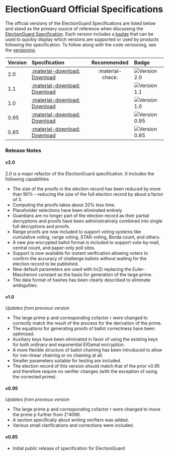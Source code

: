 # ElectionGuard Official Specifications 

The official versions of the ElectionGuard Specifications are listed below and stand as the primary source of reference when discussing the [ElectionGuard Specification]. Each version includes a [badge] that can be used to quickly display which versions are supported or used by products following the specification. To follow along with the code versioning, see the [versioning].

Version | Specification                                  | Recommended      | Badge
:------ |:-----------------------------------------------|:----------------:| :-----------
2.0     |  [:material-download: Download][spec-2.0]                               |        :material-check:          | ![Version 2.0][badge-2.0]
1.1     | [:material-download: Download][spec-1.1]       |  | ![Version 1.1][badge-1.1]
1.0     | [:material-download: Download][spec-1.0]       |        | ![Version 1.0][badge-1.0]
0.95    | [:material-download: Download][spec-0.95]      |        | ![Version 0.95][badge-0.95]
0.85    | [:material-download: Download][spec-0.85]      |                  | ![Version 0.85][badge-0.85]

### Release Notes

#### v2.0

2.0 is a major refactor of the ElectionGuard specification. It includes the following capabilities

- The size of the proofs in the election record has been reduced by more than 90% – reducing the size of the full election record by about a factor of 3.
- Computing the proofs takes about 20% less time.
- Placeholder selections have been eliminated entirely.
- Guardians are no longer part of the election record as their partial decryptions and proofs have been administratively combined into single full decryptions and proofs.
- Range proofs are now included to support voting systems like cumulative voting, range voting, STAR-voting, Borda count, and others.
- A new pre-encrypted ballot format is included to support vote-by-mail, central count, and paper-only poll sites.
- Support is now available for instant verification allowing voters to confirm the accuracy of challenge ballots without waiting for the election record to be published.
- New default parameters are used with ln(2) replacing the Euler-Mascheroni constant as the basis for generation of the large prime.
- The data format of hashes has been clearly described to eliminate ambiguities.
#### v1.0

_Updates from previous version_

- The large prime p and corresponding cofactor r were changed to correctly match the result of the process for the derivation of the prime.
- The equations for generating proofs of ballot correctness have been optimized.
- Auxiliary keys have been eliminated in favor of using the existing keys for both ordinary and exponential ElGamal encryption.
- A more flexible structure of ballot chaining has been introduced to allow for non-linear chaining or no chaining at all.
- Smaller parameters suitable for testing are included.
- The election record of this version should match that of the prior v0.95 and therefore require no verifier changes (with the exception of using the corrected prime).

#### v0.95

_Updates from previous version_

- The large prime p and corresponding cofactor r were changed to move the prime p further from 2^4096.
- A section specifically about writing verifiers was added.
- Various small clarifications and corrections were included.

#### v0.85

- Initial public release of specification for ElectionGuard

<!-- Links -->
[ElectionGuard Specification]: ../overview/Glossary/#electionguard-specification
[badge]: ../develop/Badges/
[versioning]: ../develop/Versioning.md

[badge-2.0]: https://img.shields.io/badge/🗳%20ElectionGuard-v2.0-green
[spec-2.0]: https://github.com/microsoft/electionguard/releases/download/v2.0/EG_spec_v2_0.pdf "Election Guard Specification 2.0"

[badge-1.1]: https://img.shields.io/badge/🗳%20ElectionGuard-v1.1-green
[spec-1.1]: https://github.com/microsoft/electionguard/releases/download/v1.1/EG_spec_v1_1.pdf "Election Guard Specification 1.1"

[badge-1.0]: https://img.shields.io/badge/🗳%20ElectionGuard-v1.0-yellow
[spec-1.0]: https://github.com/microsoft/electionguard/releases/download/v1.0/EG_spec_v1_0.pdf "Election Guard Specification 1.0"

[badge-0.95]: https://img.shields.io/badge/🗳%20ElectionGuard-v0.95-yellow
[spec-0.95]: https://github.com/microsoft/electionguard/releases/download/v1.0.0-preview-1/EG_spec_v0_95.pdf "Election Guard Specification 0.95"

[badge-0.85]: https://img.shields.io/badge/🗳%20ElectionGuard-v0.85-red
[spec-0.85]: https://github.com/microsoft/electionguard/releases/download/v0.85.0/EG_spec_V0_85.pdf "Election Guard Specification 0.85"
